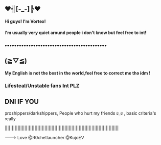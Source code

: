  ##           ♥⁠╣⁠[⁠-⁠_⁠-⁠]⁠╠⁠♥
	
	




#### Hi guys! I'm Vortex!



#### I'm usually very quiet around people i don't know but feel free to int!

### •_•_•_•_•_•_•_•_•_•_•_•_•••••••••••••••••••••••••••••••
##              (⁠≧⁠▽⁠≦⁠)


#### My English is not the best in the world,feel free to correct me tho idm !



### Lifesteal/Unstable fans Int PLZ 



## DNI IF YOU
proshippers/darkshippers, People who hurt my friends ಠ⁠_⁠ಠ , basic criteria's really 

||||||||||||||||||||||||||||||||||||||||||||||||||||||||||||||||||||||||||||||||

---> Love @R0chetlauncher @KujoEV

